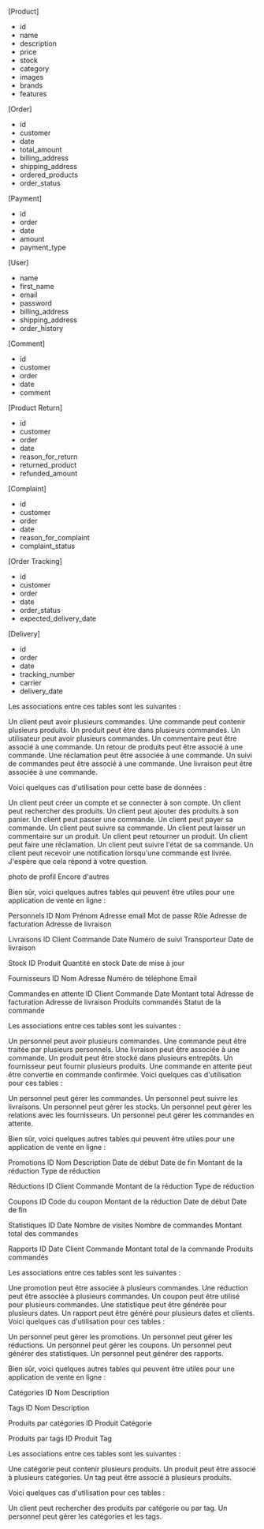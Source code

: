 [Product]
- id
- name
- description
- price
- stock
- category
- images
- brands
- features

[Order]
- id
- customer
- date
- total_amount
- billing_address
- shipping_address
- ordered_products
- order_status

[Payment]
- id
- order
- date
- amount
- payment_type

[User]
- name
- first_name
- email
- password
- billing_address
- shipping_address
- order_history

[Comment]
- id
- customer
- order
- date
- comment

[Product Return]
- id
- customer
- order
- date
- reason_for_return
- returned_product
- refunded_amount

[Complaint]
- id
- customer
- order
- date
- reason_for_complaint
- complaint_status

[Order Tracking]
- id
- customer
- order
- date
- order_status
- expected_delivery_date

[Delivery]
- id
- order
- date
- tracking_number
- carrier
- delivery_date

Les associations entre ces tables sont les suivantes :

Un client peut avoir plusieurs commandes.
Une commande peut contenir plusieurs produits.
Un produit peut être dans plusieurs commandes.
Un utilisateur peut avoir plusieurs commandes.
Un commentaire peut être associé à une commande.
Un retour de produits peut être associé à une commande.
Une réclamation peut être associée à une commande.
Un suivi de commandes peut être associé à une commande.
Une livraison peut être associée à une commande.

Voici quelques cas d'utilisation pour cette base de données :

Un client peut créer un compte et se connecter à son compte.
Un client peut rechercher des produits.
Un client peut ajouter des produits à son panier.
Un client peut passer une commande.
Un client peut payer sa commande.
Un client peut suivre sa commande.
Un client peut laisser un commentaire sur un produit.
Un client peut retourner un produit.
Un client peut faire une réclamation.
Un client peut suivre l'état de sa commande.
Un client peut recevoir une notification lorsqu'une commande est livrée.
J'espère que cela répond à votre question.

photo de profil
Encore d'autres

Bien sûr, voici quelques autres tables qui peuvent être utiles pour une application de vente en ligne :

Personnels
ID
Nom
Prénom
Adresse email
Mot de passe
Rôle
Adresse de facturation
Adresse de livraison

Livraisons
ID
Client
Commande
Date
Numéro de suivi
Transporteur
Date de livraison

Stock
ID
Produit
Quantité en stock
Date de mise à jour

Fournisseurs
ID
Nom
Adresse
Numéro de téléphone
Email

Commandes en attente
ID
Client
Commande
Date
Montant total
Adresse de facturation
Adresse de livraison
Produits commandés
Statut de la commande

Les associations entre ces tables sont les suivantes :

Un personnel peut avoir plusieurs commandes.
Une commande peut être traitée par plusieurs personnels.
Une livraison peut être associée à une commande.
Un produit peut être stocké dans plusieurs entrepôts.
Un fournisseur peut fournir plusieurs produits.
Une commande en attente peut être convertie en commande confirmée.
Voici quelques cas d'utilisation pour ces tables :

Un personnel peut gérer les commandes.
Un personnel peut suivre les livraisons.
Un personnel peut gérer les stocks.
Un personnel peut gérer les relations avec les fournisseurs.
Un personnel peut gérer les commandes en attente.

Bien sûr, voici quelques autres tables qui peuvent être utiles pour une application de vente en ligne :

Promotions
ID
Nom
Description
Date de début
Date de fin
Montant de la réduction
Type de réduction

Réductions
ID
Client
Commande
Montant de la réduction
Type de réduction

Coupons
ID
Code du coupon
Montant de la réduction
Date de début
Date de fin

Statistiques
ID
Date
Nombre de visites
Nombre de commandes
Montant total des commandes

Rapports
ID
Date
Client
Commande
Montant total de la commande
Produits commandés

Les associations entre ces tables sont les suivantes :

Une promotion peut être associée à plusieurs commandes.
Une réduction peut être associée à plusieurs commandes.
Un coupon peut être utilisé pour plusieurs commandes.
Une statistique peut être générée pour plusieurs dates.
Un rapport peut être généré pour plusieurs dates et clients.
Voici quelques cas d'utilisation pour ces tables :

Un personnel peut gérer les promotions.
Un personnel peut gérer les réductions.
Un personnel peut gérer les coupons.
Un personnel peut générer des statistiques.
Un personnel peut générer des rapports.

Bien sûr, voici quelques autres tables qui peuvent être utiles pour une application de vente en ligne :

Catégories
ID
Nom
Description

Tags
ID
Nom
Description

Produits par catégories
ID
Produit
Catégorie

Produits par tags
ID
Produit
Tag

Les associations entre ces tables sont les suivantes :

Une catégorie peut contenir plusieurs produits.
Un produit peut être associé à plusieurs catégories.
Un tag peut être associé à plusieurs produits.


Voici quelques cas d'utilisation pour ces tables :

Un client peut rechercher des produits par catégorie ou par tag.
Un personnel peut gérer les catégories et les tags.